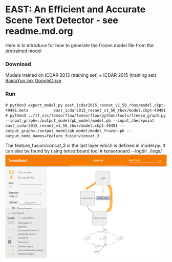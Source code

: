 # EAST: An Efficient and Accurate Scene Text Detector - see readme.md.org

Here is to introduce for how to generate the frozen model file from the pretrained model
 
 ### Download
   Models trained on ICDAR 2013 (training set) + ICDAR 2015 (training set): [BaiduYun link](http://pan.baidu.com/s/1jHWDrYQ) [GoogleDrive](https://drive.google.com/open?id=0B3APw5BZJ67ETHNPaU9xUkVoV0U)


 ### Run
    # python3 export_model.py east_icdar2015_resnet_v1_50_rbox/model.ckpt-49491.meta           east_icdar2015_resnet_v1_50_rbox/model.ckpt-49491
    # python3 ../tf_src/tensorflow/tensorflow/python/tools/freeze_graph.py --input_graph=./output_model/pb_model/model.pb --input_checkpoint east_icdar2015_resnet_v1_50_rbox/model.ckpt-49491 --output_graph=./output_model/pb_model/model_frozen.pb --output_node_names=feature_fusion/concat_3

 The feature_fusion/concat_3 is the last layer which is defined in model.py.
 It can also be found by using tensorboard tool
    # tensorboard --logdir ./logs/
 ![Tensorboard](tensorboard.png)

